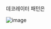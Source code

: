 데코레이터 패턴은 

![image](https://user-images.githubusercontent.com/89891704/161409996-8c03ed01-3a85-4522-a9d5-926b43a4c4d4.png)
